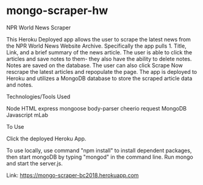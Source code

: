 # mongo-scraper-hw

NPR World News Scraper

This Heroku Deployed app allows the user to scrape the latest news from the NPR World News Website Archive.  Specifically the app pulls 1. Title, Link, and a brief summary of the news article.  The user is able to click  the articles and save notes to them- they also have the ability to delete notes.  Notes are saved on the database.  The user can also click Scrape Now rescrape the latest articles and repopulate the page.  The app is deployed to Heroku and utilizes a MongoDB database to store the scraped article data and notes.  

Technologies/Tools Used

Node
HTML
express
mongoose
body-parser
cheerio
request
MongoDB
Javascript
mLab

To Use

Click the deployed Heroku App.  

To use locally, use command "npm install" to install dependent packages, then start mongoDB by typing "mongod" in the command line.  Run mongo and start the server.js.


Link: https://mongo-scraper-bc2018.herokuapp.com

